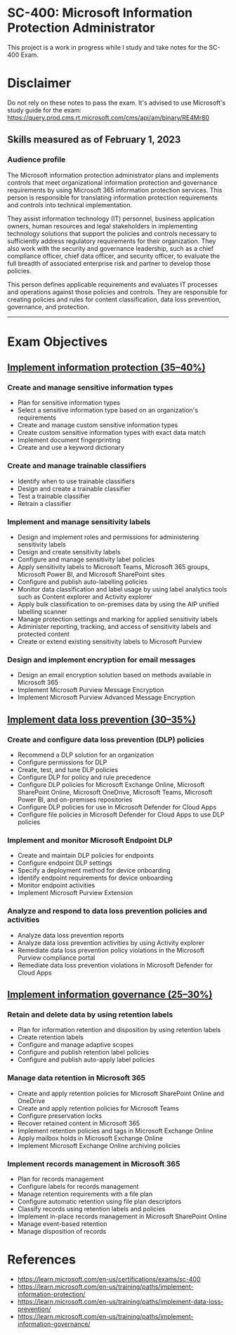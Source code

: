# SC-400: Microsoft Information Protection Administrator

This project is a work in progress while I study and take notes for the SC-400 Exam.

# Disclaimer

Do not rely on these notes to pass the exam. It's advised to use Microsoft's study guide for the exam: https://query.prod.cms.rt.microsoft.com/cms/api/am/binary/RE4Mr80


## Skills measured as of February 1, 2023

### Audience profile

The Microsoft information protection administrator plans and implements controls that meet organizational information protection and governance requirements by using Microsoft 365 information protection services. This person is responsible for translating information protection requirements and controls into technical implementation.

They assist information technology (IT) personnel, business application owners, human resources and legal stakeholders in implementing technology solutions that support the policies and controls necessary to sufficiently address regulatory requirements for their organization. They also work with the security and governance leadership, such as a chief compliance officer, chief data officer, and security officer, to evaluate the full breadth of associated enterprise risk and partner to develop those policies.

This person defines applicable requirements and evaluates IT processes and operations against those policies and controls. They are responsible for creating policies and rules for content classification, data loss prevention, governance, and protection.

---

# Exam Objectives

## <a href="https://github.com/oliverbebber/SC-400-Study-Notes/blob/main/1.%20Implement%20information%20protection.md#implement-information-protection">Implement information protection (35–40%)</a>

### Create and manage sensitive information types

- Plan for sensitive information types
- Select a sensitive information type based on an organization's requirements
- Create and manage custom sensitive information types
- Create custom sensitive information types with exact data match
- Implement document fingerprinting
- Create and use a keyword dictionary

### Create and manage trainable classifiers

- Identify when to use trainable classifiers
- Design and create a trainable classifier
- Test a trainable classifier
- Retrain a classifier

### Implement and manage sensitivity labels

- Design and implement roles and permissions for administering sensitivity labels
- Design and create sensitivity labels
- Configure and manage sensitivity label policies
- Apply sensitivity labels to Microsoft Teams, Microsoft 365 groups, Microsoft Power BI, and Microsoft SharePoint sites
- Configure and publish auto-labelling policies
- Monitor data classification and label usage by using label analytics tools such as Content explorer and Activity explorer
- Apply bulk classification to on-premises data by using the AIP unified labelling scanner
- Manage protection settings and marking for applied sensitivity labels
- Administer reporting, tracking, and access of sensitivity labels and protected content
- Create or extend existing sensitivity labels to Microsoft Purview

### Design and implement encryption for email messages

- Design an email encryption solution based on methods available in Microsoft 365
- Implement Microsoft Purview Message Encryption
- Implement Microsoft Purview Advanced Message Encryption

## <a href="https://github.com/oliverbebber/SC-400-Study-Notes/blob/main/2.%20Implement%20data%20loss%20prevention.md#implement-data-loss-prevention">Implement data loss prevention (30–35%)</a>

### Create and configure data loss prevention (DLP) policies

- Recommend a DLP solution for an organization
- Configure permissions for DLP
- Create, test, and tune DLP policies
- Configure DLP for policy and rule precedence
- Configure DLP policies for Microsoft Exchange Online, Microsoft SharePoint Online, Microsoft OneDrive, Microsoft Teams, Microsoft Power BI, and on-premises repositories
- Configure DLP policies for use in Microsoft Defender for Cloud Apps
- Configure file policies in Microsoft Defender for Cloud Apps to use DLP policies

### Implement and monitor Microsoft Endpoint DLP

- Create and maintain DLP policies for endpoints
- Configure endpoint DLP settings
- Specify a deployment method for device onboarding
- Identify endpoint requirements for device onboarding
- Monitor endpoint activities
- Implement Microsoft Purview Extension

### Analyze and respond to data loss prevention policies and activities

- Analyze data loss prevention reports
- Analyze data loss prevention activities by using Activity explorer
- Remediate data loss prevention policy violations in the Microsoft Purview compliance portal
- Remediate data loss prevention violations in Microsoft Defender for Cloud Apps

## <a href="https://github.com/oliverbebber/SC-400-Study-Notes/blob/main/3.%20Implement%20information%20governance.md#implement-information-governance">Implement information governance (25–30%)</a>

### Retain and delete data by using retention labels

- Plan for information retention and disposition by using retention labels
- Create retention labels
- Configure and manage adaptive scopes
- Configure and publish retention label policies
- Configure and publish auto-apply label policies

### Manage data retention in Microsoft 365

- Create and apply retention policies for Microsoft SharePoint Online and OneDrive
- Create and apply retention policies for Microsoft Teams
- Configure preservation locks
- Recover retained content in Microsoft 365
- Implement retention policies and tags in Microsoft Exchange Online
- Apply mailbox holds in Microsoft Exchange Online
- Implement Microsoft Exchange Online archiving policies

### Implement records management in Microsoft 365

- Plan for records management
- Configure labels for records management
- Manage retention requirements with a file plan
- Configure automatic retention using file plan descriptors
- Classify records using retention labels and policies
- Implement in-place records management in Microsoft SharePoint Online
- Manage event-based retention
- Manage disposition of records


# References

- https://learn.microsoft.com/en-us/certifications/exams/sc-400
- https://learn.microsoft.com/en-us/training/paths/implement-information-protection/
- https://learn.microsoft.com/en-us/training/paths/implement-data-loss-prevention/
- https://learn.microsoft.com/en-us/training/paths/implement-information-governance/